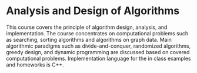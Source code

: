 # Analysis and Design of Algorithms

This course covers the principle of algorithm design, analysis, and implementation. The course concentrates on computational problems such as searching, sorting algorithms and algorithms on graph data. Main algorithmic paradigms such as divide-and-conquer, randomized algorithms, greedy design, and dynamic programming are discussed based on covered computational problems. Implementation language for the in class examples and homeworks is C++.
